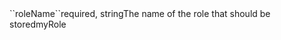 <tr><td>``roleName``</td><td>required, string</td><td>The name of the role that should be stored</td><td>myRole</td><td></td></tr>
